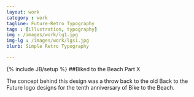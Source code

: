 ```yaml
---
layout: work
category : work
tagline: Future-Retro Typography
tags : [illustration, typography]
img : /images/work/lg1.jpg
img-lg : /images/work/lgs1.jpg
blurb: Simple Retro Typography

---
```

{% include JB/setup %}
##Biked to the Beach Part X

The concept behind this design was a throw back to the old Back to the Future logo designs for the tenth anniversary of Bike to the Beach.  

